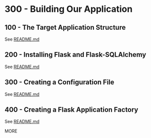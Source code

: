 # 300 - Building Our Application

## 100 - The Target Application Structure

See [README.md](./100/README.md)

## 200 - Installing Flask and Flask-SQLAlchemy

See [README.md](./200/README.md)

## 300 - Creating a Configuration File

See [README.md](./300/README.md)

## 400 - Creating a Flask Application Factory

See [README.md](./400/README.md)

MORE